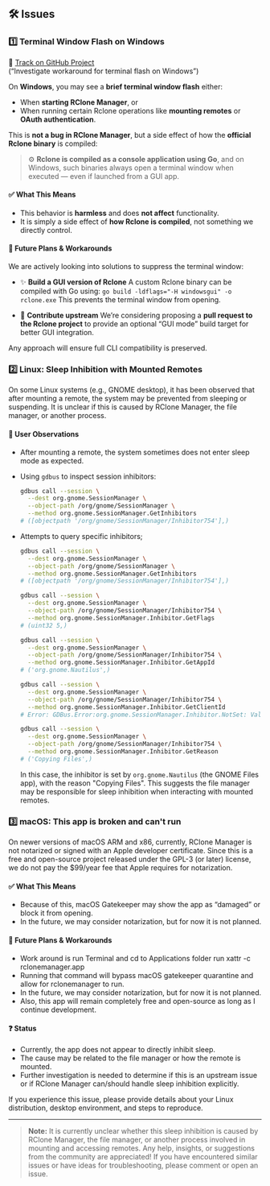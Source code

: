 ## 🛠️ Issues

### 1️⃣ Terminal Window Flash on Windows

🔗 [Track on GitHub Project](https://github.com/users/RClone-Manger/projects/6/views/1?pane=issue&itemId=110319862)  
(“Investigate workaround for terminal flash on Windows”)

On **Windows**, you may see a **brief terminal window flash** either:

- When **starting RClone Manager**, or
- When running certain Rclone operations like **mounting remotes** or **OAuth authentication**.

This is **not a bug in RClone Manager**, but a side effect of how the **official Rclone binary** is compiled:

> ⚙️ **Rclone is compiled as a console application using Go**, and on Windows, such binaries always open a terminal window when executed — even if launched from a GUI app.

#### ✅ What This Means

- This behavior is **harmless** and does **not affect** functionality.
- It is simply a side effect of **how Rclone is compiled**, not something we directly control.

#### 🔮 Future Plans & Workarounds

We are actively looking into solutions to suppress the terminal window:

- ✨ **Build a GUI version of Rclone**
  A custom Rclone binary can be compiled with Go using:
  `go build -ldflags="-H windowsgui" -o rclone.exe`
  This prevents the terminal window from opening.

- 🤝 **Contribute upstream**
  We’re considering proposing a **pull request to the Rclone project** to provide an optional “GUI mode” build target for better GUI integration.

Any approach will ensure full CLI compatibility is preserved.

### 2️⃣ Linux: Sleep Inhibition with Mounted Remotes

On some Linux systems (e.g., GNOME desktop), it has been observed that after mounting a remote, the system may be prevented from sleeping or suspending. It is unclear if this is caused by RClone Manager, the file manager, or another process.

#### 🐧 User Observations

- After mounting a remote, the system sometimes does not enter sleep mode as expected.
- Using `gdbus` to inspect session inhibitors:

  ```sh
  gdbus call --session \
    --dest org.gnome.SessionManager \
    --object-path /org/gnome/SessionManager \
    --method org.gnome.SessionManager.GetInhibitors
  # ([objectpath '/org/gnome/SessionManager/Inhibitor754'],)
  ```

- Attempts to query specific inhibitors;

  ```sh
  gdbus call --session \
    --dest org.gnome.SessionManager \
    --object-path /org/gnome/SessionManager \
    --method org.gnome.SessionManager.GetInhibitors
  # ([objectpath '/org/gnome/SessionManager/Inhibitor754'],)

  gdbus call --session \
    --dest org.gnome.SessionManager \
    --object-path /org/gnome/SessionManager/Inhibitor754 \
    --method org.gnome.SessionManager.Inhibitor.GetFlags
  # (uint32 5,)

  gdbus call --session \
    --dest org.gnome.SessionManager \
    --object-path /org/gnome/SessionManager/Inhibitor754 \
    --method org.gnome.SessionManager.Inhibitor.GetAppId
  # ('org.gnome.Nautilus',)

  gdbus call --session \
    --dest org.gnome.SessionManager \
    --object-path /org/gnome/SessionManager/Inhibitor754 \
    --method org.gnome.SessionManager.Inhibitor.GetClientId
  # Error: GDBus.Error:org.gnome.SessionManager.Inhibitor.NotSet: Value is not set

  gdbus call --session \
    --dest org.gnome.SessionManager \
    --object-path /org/gnome/SessionManager/Inhibitor754 \
    --method org.gnome.SessionManager.Inhibitor.GetReason
  # ('Copying Files',)
  ```

  In this case, the inhibitor is set by `org.gnome.Nautilus` (the GNOME Files app), with the reason "Copying Files". This suggests the file manager may be responsible for sleep inhibition when interacting with mounted remotes.

### 3️⃣ macOS: This app is broken and can't run

On newer versions of macOS ARM and x86, currently, RClone Manager is not notarized or signed with an Apple developer certificate. Since this is a free and open-source project released under the GPL-3 (or later) license, we do not pay the $99/year fee that Apple requires for notarization.

#### ✅ What This Means

- Because of this, macOS Gatekeeper may show the app as “damaged” or block it from opening.
- In the future, we may consider notarization, but for now it is not planned.

#### 🔮 Future Plans & Workarounds

- Work around is run Terminal and cd to Applications folder run xattr -c rclonemanager.app
- Running that command will bypass macOS gatekeeper quarantine and allow for rclonemanager to run.
- In the future, we may consider notarization, but for now it is not planned.
- Also, this app will remain completely free and open-source as long as I continue development.

#### ❓ Status

- Currently, the app does not appear to directly inhibit sleep.
- The cause may be related to the file manager or how the remote is mounted.
- Further investigation is needed to determine if this is an upstream issue or if RClone Manager can/should handle sleep inhibition explicitly.

If you experience this issue, please provide details about your Linux distribution, desktop environment, and steps to reproduce.

---

> **Note:**
> It is currently unclear whether this sleep inhibition is caused by RClone Manager, the file manager, or another process involved in mounting and accessing remotes. Any help, insights, or suggestions from the community are appreciated! If you have encountered similar issues or have ideas for troubleshooting, please comment or open an issue.
